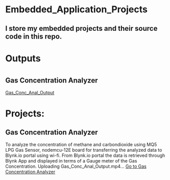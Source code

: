 # Embedded_Application_Projects
## I store my embedded projects and their source code in this repo.
# Outputs 
  # <a name="gas-concentration-analyzer"></a>
  ## Gas Concentration Analyzer
  [Gas_Conc_Anal_Output](https://github.com/Shivram-U/Embedded_Application_Projects/assets/92662851/66c7ede3-e457-4756-981c-b634f4500a47)
  

# Projects:
  ## Gas Concentration Analyzer
  To analyze the concentration of methane and carbondioxide using MQ5 LPG Gas Sensor, nodemcu-12E board for transferring the analyzed data to Blynk.io portal using wi-fi.
  From Blynk.io portal the data is retrieved through Blynk App and displayed in terms of a Gauge meter of the Gas Concentration.
  Uploading Gas_Conc_Anal_Output.mp4…
  [Go to Gas Concentration Analyzer](#gas-concentration-analyzer)
